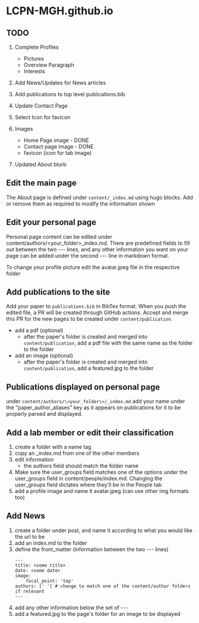# LCPN-MGH.github.io

## TODO

1. Complete Profiles
    - Pictures
    - Overview Paragraph
    - Interests

2. Add News/Updates for News articles

3. Add publications to top level publications.bib

4. Update Contact Page

5. Select Icon for favicon

6. Images
    - Home Page image - DONE
    - Contact page image - DONE
    - favicon (icon for tab image)

7. Updated About blurb

## Edit the main page
The About page is defined under `content/_index.md` using hugo blocks. Add or remove them as required to modify the information shown

## Edit your personal page

Personal page content can be edited under content/authors/\<your_folder\>_index.md. There are predefined fields to fill out between the two --- lines, and any other information you want on your page can be added under the second --- line in markdown format.

To change your profile picture edit the avatar.jpeg file in the respective folder

## Add publications to the site

Add your paper to `publications.bib` in BibTex format. When you push the edited file, a PR will be created through GitHub actions. Accept and merge this PR for the new pages to be created under `content/publication`. 

- add a pdf (optional)
    - after the paper's folder is created and merged into `content/publication`, add a pdf file with the same name as the folder to the folder
- add an image (optional)
    - after the paper's folder is created and merged into `content/publication`, add a featured.jpg to the folder 

## Publications displayed on personal page

under `content/authors/\<your_folder\>/_index.md` add your name under the "paper_author_aliases" key as it appears on publications for it to be properly parsed and displayed. 

## Add a lab member or edit their classification

1. create a folder with a name tag
2. copy an _index.md from one of the other members
3. edit information
    - the authors field should match the folder name
4. Make sure the user_groups field matches one of the options under the user_groups field in content/people/index.md. Changing the user_groups field dictates where they'll be in the People tab
5. add a profile image and name it avatar.jpeg (can use other img formats too)

## Add News 

1. create a folder under post, and name it according to what you would like the url to be
2. add an index.md to the folder
3. define the front_matter (information between the two --- lines)
    ```
    ---
    title: <some title>
    date: <some date>
    image:
        focal_point: 'top'
    authors: [' '] # change to match one of the content/author folders if relevant
    ---
4. add any other information below the set of ---
5. add a featured.jpg to the page's folder for an image to be displayed

